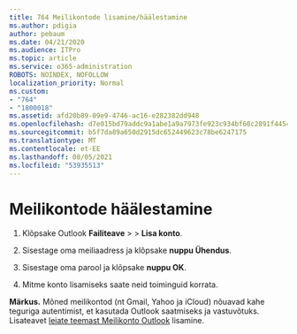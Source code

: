 ```yaml
---
title: 764 Meilikontode lisamine/häälestamine
ms.author: pdigia
author: pebaum
ms.date: 04/21/2020
ms.audience: ITPro
ms.topic: article
ms.service: o365-administration
ROBOTS: NOINDEX, NOFOLLOW
localization_priority: Normal
ms.custom:
- "764"
- "1800018"
ms.assetid: afd20b89-09e9-4746-ac16-e282382dd948
ms.openlocfilehash: d7e015bd79addc9a1abe1a9a7973fe923c934bf60c2891f4454c13622a2b8a9f
ms.sourcegitcommit: b5f7da89a650d2915dc652449623c78be6247175
ms.translationtype: MT
ms.contentlocale: et-EE
ms.lasthandoff: 08/05/2021
ms.locfileid: "53935513"
---
```

# <a name="set-up-email-accounts"></a>Meilikontode häälestamine

1. Klõpsake Outlook **Failiteave**  >    >  **Lisa konto**.

2. Sisestage oma meiliaadress ja klõpsake **nuppu Ühendus**.

3. Sisestage oma parool ja klõpsake **nuppu OK**.

4. Mitme konto lisamiseks saate neid toiminguid korrata.

**Märkus.** Mõned meilikontod (nt Gmail, Yahoo ja iCloud) nõuavad kahe teguriga autentimist, et kasutada Outlook saatmiseks ja vastuvõtuks. Lisateavet [leiate teemast Meilikonto Outlook](https://support.office.com/article/6e27792a-9267-4aa4-8bb6-c84ef146101b.aspx) lisamine.
  